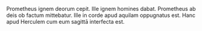 Prometheus ignem deorum cepit. 
Ille ignem homines dabat. 
Prometheus ab deis ob factum mittebatur. 
Ille in corde apud aquilam oppugnatus est. 
Hanc apud Herculem cum eum sagittā interfecta est. 
